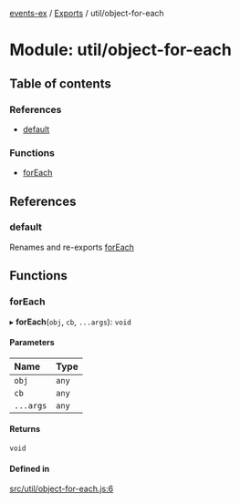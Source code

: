 [events-ex](../README.md) / [Exports](../modules.md) / util/object-for-each

# Module: util/object-for-each

## Table of contents

### References

- [default](util_object_for_each.md#default)

### Functions

- [forEach](util_object_for_each.md#foreach)

## References

### default

Renames and re-exports [forEach](util_object_for_each.md#foreach)

## Functions

### forEach

▸ **forEach**(`obj`, `cb`, `...args`): `void`

#### Parameters

| Name | Type |
| :------ | :------ |
| `obj` | `any` |
| `cb` | `any` |
| `...args` | `any` |

#### Returns

`void`

#### Defined in

[src/util/object-for-each.js:6](https://github.com/snowyu/events-ex.js/blob/ca80c32/src/util/object-for-each.js#L6)
